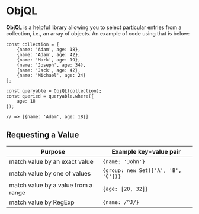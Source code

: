 # ObjQL

**ObjQL** is a helpful library allowing you to select particular entries from a collection, i.e., an array of objects. An example of code using that is below:

```
const collection = [
	{name: 'Adam', age: 18},
	{name: 'Adam', age: 42},
	{name: 'Mark', age: 19},
	{name: 'Joseph', age: 34},
	{name: 'Jack', age: 42},
	{name: 'Michael', age: 24}
];

const queryable = ObjQL(collection);
const queried = queryable.where({
	age: 18
});

// => [{name: 'Adam', age: 18}]
```

## Requesting a Value

| Purpose | Example key-value pair |
|---------|------------------------|
| match value by an exact value | `{name: 'John'}` |
| match value by one of values | `{group: new Set(['A', 'B', 'C'])}` |
| match value by a value from a range | `{age: [20, 32]}` |
| match value by RegExp | `{name: /^J/}` |